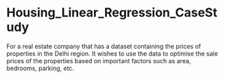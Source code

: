 # Housing_Linear_Regression_CaseStudy
For a real estate company that has a dataset containing the prices of properties in the Delhi region. It wishes to use the data to optimise the sale prices of the properties based on important factors such as area, bedrooms, parking, etc.
